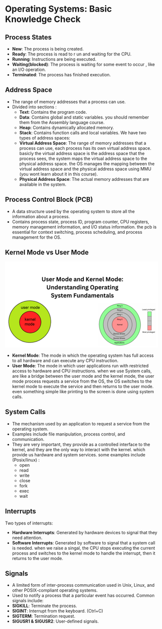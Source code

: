 # Operating Systems: Basic Knowledge Check

## Process States
- **New**: The process is being created.
- **Ready**: The process is read to r un and waiting for the CPU.
- **Running**: Instructions are being executed.
- **Waiting(blocked)**: The process is waiting for some event to occur , like an I/O operation.
- **Terminated**: The process has finished execution.

## Address Space
- The range of memory addresses that a process can use.
- Divided into sections :
    - **Text**: Contains the program code.
    - **Data**: Contains global and static variables.
    you should remember them from the Assembly language course.
    - **Heap**: Contains dynamically allocated memory.
    - **Stack**: Contains function calls and local variables.
We have two types of address spaces:
    - **Virtual Address Space**: The range of memory addresses that a process can use, each process has its own virtual address space.
    basicly the virtual address space is the address space that the process sees, the system maps the virtual address space to the physical address space.
    the OS manages the mapping between the virtual address space and the physical address space using MMU (you wont learn about it in this course).
    - **Physical Address Space**: The actual memory addresses that are available in the system.

## Process Control Block (PCB)
- A data structure used by the operating system to store all the information about a process.
- Contains process state, process ID, program counter, CPU registers, memory management information, and I/O status information.
the pcb is essential for context switching, process scheduling, and process management for the OS.

## Kernel Mode vs User Mode
![user mode and kernel mode](image.png)
- **Kernel Mode**: The mode in which the operating system has full access to all hardware and can execute any CPU instruction.
- **User Mode**: The mode in which user applications run with restricted access to hardware and CPU instructions.
when we use System calls, are like a bridge between the user mode and the kernel mode, the user mode process requests a service from the OS, the OS switches to the kernel mode to execute the service and then returns to the user mode.
even something simple like printing to the screen is done using system calls.

## System Calls
- The mechanism used by an application to request a service from the operating system.
- Examples include file manipulation, process control, and communication.
- They are very important, they provide as a controlled interface to the kernel, and they are the only way to interact with the kernel.
which provide us hardware and system services.
some examples include (Posix/linux) : 
    - open
    - read
    - write
    - close
    - fork
    - exec
    - wait

## Interrupts
Two types of interrupts:
- **Hardware Interrupts**: Generated by hardware devices to signal that they need attention.
- **Software Interrupts**: Generated by software to signal that a system call is needed.
when we raise a singal, the CPU stops executing the current process and switches to the kernel mode to handle the interrupt, then it returns to the user mode.


## Signals
- A limited form of inter-process communication used in Unix, Linux, and other POSIX-compliant operating systems.
- Used to notify a process that a particular event has occurred.
Common signals include:
- **SIGKILL**: Terminate the process.
- **SIGINT**: Interrupt from the keyboard. (Ctrl+C)
- **SIGTERM**: Termination request.
- **SIGUSR1 & SIGUSR2**: User-defined signals.